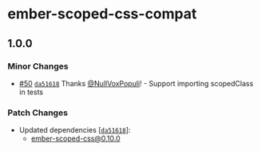 # ember-scoped-css-compat

## 1.0.0

### Minor Changes

- [#50](https://github.com/soxhub/ember-scoped-css/pull/50) [`da51618`](https://github.com/soxhub/ember-scoped-css/commit/da516183b564ac92e3993ed62e249d3f15ee1d00) Thanks [@NullVoxPopuli](https://github.com/NullVoxPopuli)! - Support importing scopedClass in tests

### Patch Changes

- Updated dependencies [[`da51618`](https://github.com/soxhub/ember-scoped-css/commit/da516183b564ac92e3993ed62e249d3f15ee1d00)]:
  - ember-scoped-css@0.10.0
